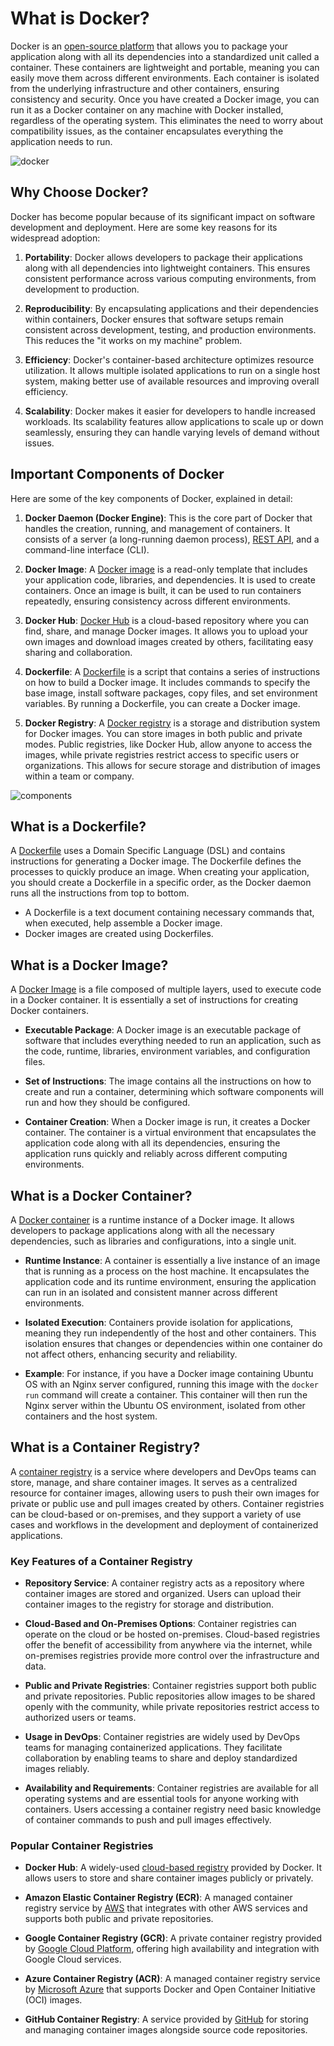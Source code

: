 # What is Docker?

Docker is an [open-source platform](https://www.docker.com) that allows you to
package your application along with all its dependencies into a standardized
unit called a container. These containers are lightweight and portable, meaning
you can easily move them across different environments. Each container is
isolated from the underlying infrastructure and other containers, ensuring
consistency and security. Once you have created a Docker image, you can run it
as a Docker container on any machine with Docker installed, regardless of the
operating system. This eliminates the need to worry about compatibility issues,
as the container encapsulates everything the application needs to run.

![docker](img/docker.jpg)

## Why Choose Docker?

Docker has become popular because of its significant impact on software
development and deployment. Here are some key reasons for its widespread
adoption:

1. **Portability**: Docker allows developers to package their applications along
   with all dependencies into lightweight containers. This ensures consistent
   performance across various computing environments, from development to
   production.

2. **Reproducibility**: By encapsulating applications and their dependencies
   within containers, Docker ensures that software setups remain consistent
   across development, testing, and production environments. This reduces the
   "it works on my machine" problem.

3. **Efficiency**: Docker's container-based architecture optimizes resource
   utilization. It allows multiple isolated applications to run on a single host
   system, making better use of available resources and improving overall
   efficiency.

4. **Scalability**: Docker makes it easier for developers to handle increased
   workloads. Its scalability features allow applications to scale up or down
   seamlessly, ensuring they can handle varying levels of demand without issues.

## Important Components of Docker

Here are some of the key components of Docker, explained in detail:

1. **Docker Daemon (Docker Engine)**: This is the core part of Docker that
   handles the creation, running, and management of containers. It consists of a
   server (a long-running daemon process), [REST
   API](https://docs.docker.com/engine/api/v1.41/), and a command-line interface
   (CLI).

2. **Docker Image**: A [Docker
   image](https://docs.docker.com/engine/reference/glossary/#image) is a
   read-only template that includes your application code, libraries, and
   dependencies. It is used to create containers. Once an image is built, it can
   be used to run containers repeatedly, ensuring consistency across different
   environments.

3. **Docker Hub**: [Docker Hub](https://hub.docker.com) is a cloud-based
   repository where you can find, share, and manage Docker images. It allows you
   to upload your own images and download images created by others, facilitating
   easy sharing and collaboration.

4. **Dockerfile**: A
   [Dockerfile](https://docs.docker.com/engine/reference/builder/) is a script
   that contains a series of instructions on how to build a Docker image. It
   includes commands to specify the base image, install software packages, copy
   files, and set environment variables. By running a Dockerfile, you can create
   a Docker image.

5. **Docker Registry**: A [Docker registry](https://docs.docker.com/registry/)
   is a storage and distribution system for Docker images. You can store images
   in both public and private modes. Public registries, like Docker Hub, allow
   anyone to access the images, while private registries restrict access to
   specific users or organizations. This allows for secure storage and
   distribution of images within a team or company.

![components](img/components.png)

## What is a Dockerfile?

A [Dockerfile](https://docs.docker.com/engine/reference/builder/) uses a Domain
Specific Language (DSL) and contains instructions for generating a Docker
image. The Dockerfile defines the processes to quickly produce an image. When
creating your application, you should create a Dockerfile in a specific order,
as the Docker daemon runs all the instructions from top to bottom.

- A Dockerfile is a text document containing necessary commands that, when
  executed, help assemble a Docker image.
- Docker images are created using Dockerfiles.

## What is a Docker Image?

A [Docker Image](https://docs.docker.com/engine/reference/glossary/#image) is a
file composed of multiple layers, used to execute code in a Docker container. It
is essentially a set of instructions for creating Docker containers.

- **Executable Package**: A Docker image is an executable package of software
  that includes everything needed to run an application, such as the code,
  runtime, libraries, environment variables, and configuration files.

- **Set of Instructions**: The image contains all the instructions on how to
  create and run a container, determining which software components will run and
  how they should be configured.

- **Container Creation**: When a Docker image is run, it creates a Docker
  container. The container is a virtual environment that encapsulates the
  application code along with all its dependencies, ensuring the application
  runs quickly and reliably across different computing environments.

## What is a Docker Container?

A [Docker
container](https://docs.docker.com/engine/reference/glossary/#container) is a
runtime instance of a Docker image. It allows developers to package applications
along with all the necessary dependencies, such as libraries and configurations,
into a single unit.

- **Runtime Instance**: A container is essentially a live instance of an image
  that is running as a process on the host machine. It encapsulates the
  application code and its runtime environment, ensuring the application can run
  in an isolated and consistent manner across different environments.

- **Isolated Execution**: Containers provide isolation for applications, meaning
  they run independently of the host and other containers. This isolation
  ensures that changes or dependencies within one container do not affect
  others, enhancing security and reliability.

- **Example**: For instance, if you have a Docker image containing Ubuntu OS
  with an Nginx server configured, running this image with the `docker run`
  command will create a container. This container will then run the Nginx server
  within the Ubuntu OS environment, isolated from other containers and the host
  system.

## What is a Container Registry?

A [container registry](https://docs.docker.com/registry/) is a service where
developers and DevOps teams can store, manage, and share container images. It
serves as a centralized resource for container images, allowing users to push
their own images for private or public use and pull images created by
others. Container registries can be cloud-based or on-premises, and they support
a variety of use cases and workflows in the development and deployment of
containerized applications.

### Key Features of a Container Registry

- **Repository Service**: A container registry acts as a repository where
  container images are stored and organized. Users can upload their container
  images to the registry for storage and distribution.

- **Cloud-Based and On-Premises Options**: Container registries can operate on
  the cloud or be hosted on-premises. Cloud-based registries offer the benefit
  of accessibility from anywhere via the internet, while on-premises registries
  provide more control over the infrastructure and data.

- **Public and Private Registries**: Container registries support both public
  and private repositories. Public repositories allow images to be shared openly
  with the community, while private repositories restrict access to authorized
  users or teams.

- **Usage in DevOps**: Container registries are widely used by DevOps teams for
  managing containerized applications. They facilitate collaboration by enabling
  teams to share and deploy standardized images reliably.

- **Availability and Requirements**: Container registries are available for all
  operating systems and are essential tools for anyone working with
  containers. Users accessing a container registry need basic knowledge of
  container commands to push and pull images effectively.

### Popular Container Registries

- **Docker Hub**: A widely-used [cloud-based registry](https://hub.docker.com)
  provided by Docker. It allows users to store and share container images
  publicly or privately.

- **Amazon Elastic Container Registry (ECR)**: A managed container registry
  service by [AWS](https://aws.amazon.com/ecr/) that integrates with other AWS
  services and supports both public and private repositories.

- **Google Container Registry (GCR)**: A private container registry provided by
  [Google Cloud Platform](https://cloud.google.com/container-registry), offering
  high availability and integration with Google Cloud services.

- **Azure Container Registry (ACR)**: A managed container registry service by
  [Microsoft
  Azure](https://azure.microsoft.com/en-us/services/container-registry/) that
  supports Docker and Open Container Initiative (OCI) images.

- **GitHub Container Registry**: A service provided by
  [GitHub](https://docs.github.com/en/packages/working-with-a-github-packages-registry/working-with-the-container-registry)
  for storing and managing container images alongside source code repositories.

